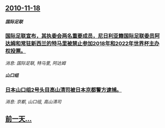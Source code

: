 ## [2010-11-18](/news/2010/11/18/index.md)

##### 国际足联
### [ 国际足联宣布，其执委会两名重要成员，尼日利亚籍国际足联委员阿达姆和常驻新西兰的特马里被禁止参加2018年和2022年世界杯主办权投票。](/news/2010/11/18/国际足联宣布-其执委会两名重要成员-尼日利亚籍国际足联委员阿达姆和常驻新西兰的特马里被禁止参加2018年和2022年世.md)
_消息: 国际足联, 特马里, 阿达姆_

##### 山口组
### [ 日本山口组2号头目高山清司被日本京都警方逮捕。](/news/2010/11/18/日本山口组2号头目高山清司被日本京都警方逮捕.md)
_消息: 京都, 山口组, 高山清司_

## [前一天...](/news/2010/11/17/index.md)

